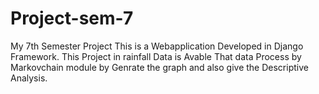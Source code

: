 # Project-sem-7
My 7th Semester Project 
This is a Webapplication Developed in Django Framework.
This Project in rainfall Data is Avable That data Process by Markovchain module by Genrate the graph and also give the Descriptive Analysis.

